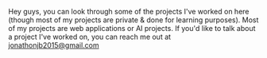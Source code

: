 <!--
- 👋 Hi, I’m @jonathonjb
- 👀 I’m interested in ...
- 🌱 I’m currently learning ...
- 💞️ I’m looking to collaborate on ...
- 📫 How to reach me ...
--->

<!---
jonathonjb/jonathonjb is a ✨ special ✨ repository because its `README.md` (this file) appears on your GitHub profile.
You can click the Preview link to take a look at your changes.
--->

Hey guys, you can look through some of the projects I've worked on here (though most of my projects are private & done for learning purposes). Most of my projects are web applications or AI projects. If you'd like to talk about a project I've worked on, you can reach me out at jonathonjb2015@gmail.com
